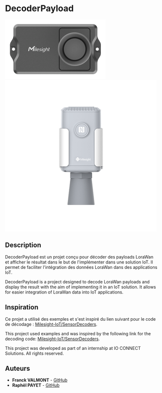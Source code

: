 # DecoderPayload

![alt text](image.png)
![alt text](image-1.png)

## Description
DecoderPayload est un projet conçu pour décoder des payloads LoraWan et afficher le résultat dans le but de l'implémenter dans une solution IoT. Il permet de faciliter l'intégration des données LoraWan dans des applications IoT.

DecoderPayload is a project designed to decode LoraWan payloads and display the result with the aim of implementing it in an IoT solution. It allows for easier integration of LoraWan data into IoT applications.

## Inspiration
Ce projet a utilisé des exemples et s'est inspiré du lien suivant pour le code de décodage : [Milesight-IoT/SensorDecoders](https://github.com/Milesight-IoT/SensorDecoders/tree/main/EM_Series).

This project used examples and was inspired by the following link for the decoding code: [Milesight-IoT/SensorDecoders](https://github.com/Milesight-IoT/SensorDecoders/tree/main/EM_Series).

This project was developed as part of an internship at IO CONNECT Solutions. All rights reserved.

## Auteurs
- **Franck VALMONT** - [GitHub](https://github.com/Franck1vlt)
- **Raphël PAYET** - [GitHub](https://github.com/RaphaelPayet)